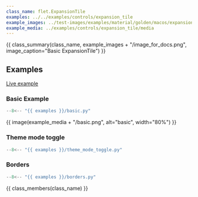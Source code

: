 ```yaml
---
class_name: flet.ExpansionTile
examples: ../../examples/controls/expansion_tile
example_images: ../test-images/examples/material/golden/macos/expansion_tile
example_media: ../examples/controls/expansion_tile/media
---
```


{{ class_summary(class_name, example_images + "/image_for_docs.png", image_caption="Basic ExpansionTile") }}

## Examples

[Live example](https://flet-controls-gallery.fly.dev/layout/expansiontile)

### Basic Example

```python
--8<-- "{{ examples }}/basic.py"
```

{{ image(example_media + "/basic.png", alt="basic", width="80%") }}


### Theme mode toggle

```python
--8<-- "{{ examples }}/theme_mode_toggle.py"
```

### Borders

```python
--8<-- "{{ examples }}/borders.py"
```

{{ class_members(class_name) }}

